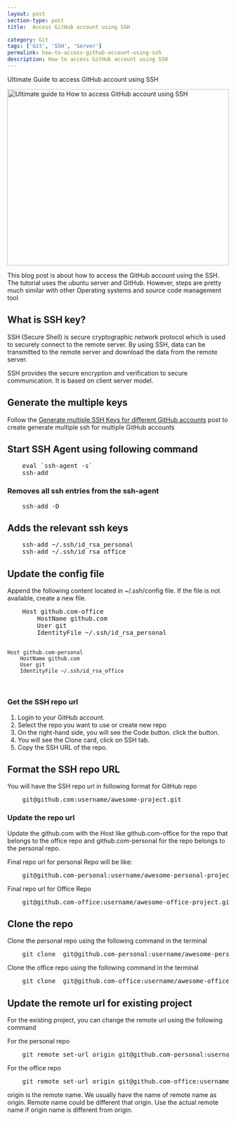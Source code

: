 ```yaml
---
layout: post
section-type: post
title:  Access GitHub account using SSH

category: Git
tags: ['Git', 'SSH', 'Server']
permalink: how-to-access-github-account-using-ssh
description: How to access GitHub account using SSH
---
```

Ultimate Guide to access GitHub account using SSH
<!--more-->

<img
    src="{{site.baseurl}}/img/posts/github/access-github-using-ssh.png"
    class="img-thumbnail img-rounded" height="400px" width="100%"
    title="Ultimate guide to How to access GitHub account using SSH"
    alt="Ultimate guide to How to access GitHub account using SSH">

<section>
<p>
This blog post is about how to access the GitHub account using the SSH. 
The tutorial uses the ubuntu server and GitHub. However, steps are pretty much similar with other
Operating systems and source code management tool
</p>
</section> 


<section>
<h2>What is SSH key?</h2>

<p>
SSH (Secure Shell) is secure cryptographic network protocol which is used to securely connect to the remote server.
By using SSH, data can be transmitted to the remote server and download the data from the remote server.
</p>

<p>
SSH provides the secure encryption and verification to secure communication. It is based on client server model.
</p>
</section>

<section>

<h2>Generate the multiple keys</h2>
<p>Follow the
<a href="/how-to-generate-multiple-ssh-for-different-github-accounts">Generate multiple SSH Keys for different GitHub accounts</a>
post to create generate multiple ssh for multiple GitHub accounts
</p>

</section>

<section>
<h2>Start SSH Agent using  following command</h2>

<pre class="terminal">
    eval `ssh-agent -s`
    ssh-add
</pre>
</section>
<section>

<h3>Removes all ssh entries from the ssh-agent</h3>

<pre class="terminal">
    ssh-add -D
</pre>
</section>
<section>
<h2>Adds the relevant ssh keys</h2>

<pre class="terminal">
    ssh-add ~/.ssh/id_rsa_personal
    ssh-add ~/.ssh/id_rsa_office
</pre>
</section>
<section>
<h2>Update the config file </h2>
<p>Append the following content located in <span class="important">~/.ssh/config</span> file. If the file is not
available, create a new file. 
</p>
<pre class="terminal">
    Host github.com-office
        HostName github.com
        User git
        IdentityFile ~/.ssh/id_rsa_personal
    
    Host github.com-personal
        HostName github.com
        User git
        IdentityFile ~/.ssh/id_rsa_office
</pre>
</section>
<section>
<h3>Get the SSH repo url </h3>

<ol>
    <li>Login to your <span class="important">GitHub account</span>.</li>
    <li>Select the repo you want to use or create new repo</li>
    <li>On the right-hand side, you will see the <span class="important">Code</span> button. click the button.</li>
    <li>You will see the <span class="important">Clone</span> card, click on <span class="important">SSH</span> tab. </li>
    <li>Copy the SSH URL of the repo.</li>
</ol>

</section>
<section>
<h2>Format the SSH repo URL</h2>
<p>You will have the SSH repo url in following format for GitHub repo</p>

<pre class="terminal">
    git@github.com:username/awesome-project.git
</pre>

<h3>Update the repo url</h3>
<p>Update the  <span class="important">github.com</span> with the Host like
<span class="important">github.com-office</span>  for the repo that belongs to the office repo  and
<span class="important">github.com-personal</span> for the repo belongs to the personal repo.
</p>


<p>Final repo url for personal Repo will be like: </p>
<pre class="terminal">
    git@github.com-personal:username/awesome-personal-project.git
</pre>


<p>Final repo url for Office Repo</p>
<pre class="terminal">
    git@github.com-office:username/awesome-office-project.git
</pre>
</section>
<section>
<h2>Clone the repo</h2>
<p>Clone the personal repo using the following command in the terminal</p>

<pre class="terminal">
    git clone  git@github.com-personal:username/awesome-personal-project.git
</pre>

<p>Clone the office repo using the following command in the terminal</p>

<pre class="terminal">
    git clone  git@github.com-office:username/awesome-office-project.git
</pre>
</section>

<section>
<h2>Update the remote url for existing project</h2>
<p>For the existing project, you can change the remote url using the following command</p>
<p>For the personal repo </p>
<pre class="terminal">
    git remote set-url origin git@github.com-personal:username/awesome-personal-project.git
</pre>


<p>For the office repo </p>
<pre class="terminal">
    git remote set-url origin git@github.com-office:username/awesome-office-project.git
</pre>

<p>
<span class="important">origin</span> is the remote name. We usually have the name of remote name as
<span class="important">origin</span>. 
Remote name could be different that origin. Use the actual remote name if origin name is different from origin.
</p>
</section>

